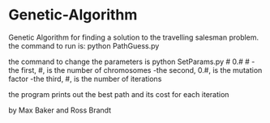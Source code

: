 # Genetic-Algorithm

Genetic Algorithm for finding a solution to the travelling salesman problem.
the command to run is: 
python PathGuess.py

the command to change the parameters is 
python SetParams.py # 0.# #
	-the first, #, is the number of chromosomes
	-the second, 0.#, is the mutation factor
	-the third, #, is the number of iterations
	
the program prints out the best path and its cost for each iteration

by Max Baker and Ross Brandt